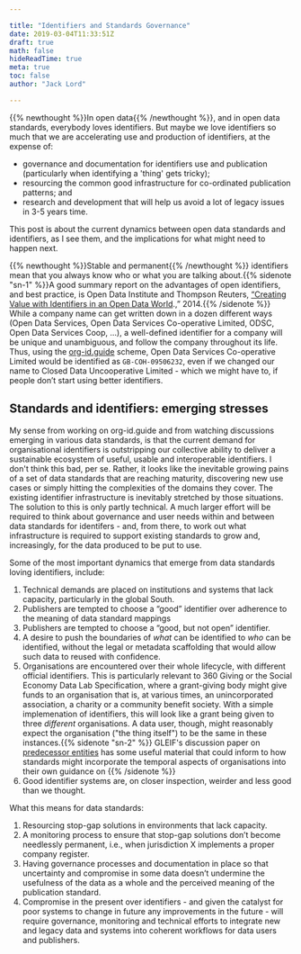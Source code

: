 ```yaml
---

title: "Identifiers and Standards Governance"
date: 2019-03-04T11:33:51Z
draft: true
math: false
hideReadTime: true 
meta: true
toc: false
author: "Jack Lord"

---
```


{{% newthought %}}In open data{{% /newthought %}}, and in open data standards, everybody loves identifiers. But maybe we love identifiers so much that we are accelerating use and production of identifiers, at the expense of:

- governance and documentation for identifiers use and publication (particularly when identifying a 'thing' gets tricky);
- resourcing the common good infrastructure for co-ordinated publication patterns; and
- research and development that will help us avoid a lot of legacy issues in 3-5 years time.

This post is about the current dynamics between open data standards and identifiers, as I see them, and the implications for what might need to happen next.      

<!--more-->

 {{% newthought %}}Stable and permanent{{% /newthought %}} identifiers mean that you always know who or what you are talking about.{{% sidenote "sn-1" %}}A good summary report on the advantages of open identifiers, and best practice, is Open Data Institute and Thompson Reuters, [“Creating Value with Identifiers in an Open Data World](http://innovation.thomsonreuters.com/content/innovation/en/labs/data-identifiers.html).,” 2014.{{% /sidenote %}}
 While a company name can get written down in a dozen different ways (Open Data Services, Open Data Services Co-operative Limited, ODSC, Open Data Services Coop, ...), a well-defined identifier for a company will be unique and unambiguous, and follow the company throughout its life.
 Thus, using the [org-id.guide](http://org-id.guide/list/GB-COH) scheme, Open Data Services Co-operative Limited would be identified as `GB-COH-09506232`, even if we changed our name to Closed Data Uncooperative Limited - which we might have to, if people don’t start using better identifiers.

## Standards and identifiers: emerging stresses

My sense from working on org-id.guide and from watching discussions emerging in various data standards, is that the current demand for organisational identifiers is outstripping our collective ability to deliver a sustainable ecosystem of useful, usable and interoperable identifiers.
I don't think this bad, per se.
Rather, it looks like the inevitable growing pains of a set of data standards that are reaching maturity, discovering new use cases or simply hitting the complexities of the domains they cover.
The existing identifier infrastructure is inevitably stretched by those situations. The solution to this is only partly technical.
A much larger effort will be required to think about governance and user needs within and between data standards for identifers - and, from there, to work out what infrastructure is required to support existing standards to grow and, increasingly, for the data produced to be put to use.

Some of the most important dynamics that emerge from data standards loving identifiers, include:
      

1. Technical demands are placed on institutions and systems that lack capacity, particularly in the global South.
2. Publishers are tempted to choose a “good” identifier over adherence to the meaning of data standard mappings
3. Publishers are tempted to choose a “good, but not open” identifier.
4. A desire to push the boundaries of *what* can be identified to *who* can be identified, without the legal or metadata scaffolding that would allow such data to reused with confidence.
5. Organisations are encountered over their whole lifecycle, with different official identifiers. This is particularly relevant to 360 Giving or the Social Economy Data Lab Specification, where a grant-giving body might give funds to an organisation that is, at various times, an unincorporated association, a charity or a community benefit society. With a simple implemenation of identifiers, this will look like a grant being given to three *different* organisations. A data user, though, might reasonably expect the organisation ("the thing itself") to be the same in these instances.{{% sidenote "sn-2" %}} GLEIF's discussion paper on [predecessor entities](https://www.leiroc.org/publications/gls/roc_20170726-1.pdf) has some useful material that could inform to how standards might incorporate the temporal aspects of organisations into their own guidance on {{% /sidenote %}} 
6. Good identifier systems are, on closer inspection, weirder and less good than we thought.

What this means for data standards:

1. Resourcing stop-gap solutions in environments that lack capacity.
2. A monitoring process to ensure that stop-gap solutions don’t become needlessly permanent, i.e., when jurisdiction X implements a proper company register.
3. Having governance processes and documentation in place so that uncertainty and compromise in some data doesn’t undermine the usefulness of the data as a whole and the perceived meaning of the publication standard.
4. Compromise in the present over identifiers - and given the catalyst for poor systems to change in future any improvements in the future - will require governance, monitoring and technical efforts to integrate new and legacy data and systems into coherent workflows for data users and publishers.



